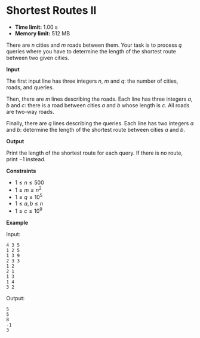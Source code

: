 # Shortest Routes II







* **Time limit:** 1.00 s
* **Memory limit:** 512 MB



There are $n$ cities and $m$ roads between them. Your task is to process $q$ queries where you have to determine the length of the shortest route between two given cities.



**Input**



The first input line has three integers $n$, $m$ and $q$: the number of cities, roads, and queries.



Then, there are $m$ lines describing the roads. Each line has three integers $a$, $b$ and $c$: there is a road between cities $a$ and $b$ whose length is $c$. All roads are two-way roads.



Finally, there are $q$ lines describing the queries. Each line has two integers $a$ and $b$: determine the length of the shortest route between cities $a$ and $b$.



**Output**



Print the length of the shortest route for each query. If there is no route, print $-1$ instead.



**Constraints**


* $1 \le n \le 500$ 
* $1 \le m \le n^2$ 
* $1 \le q \le 10^5$ 
* $1 \le a,b \le n$ 
* $1 \le c \le 10^9$ 

**Example**



Input:

```
4 3 5
1 2 5
1 3 9
2 3 3
1 2
2 1
1 3
1 4
3 2
```



Output:

```
5
5
8
-1
3
```


